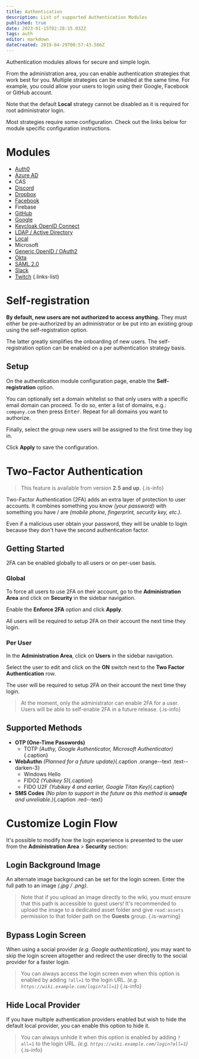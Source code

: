 ```yaml
---
title: Authentication
description: List of supported Authentication Modules
published: true
date: 2023-01-15T02:28:15.032Z
tags: auth
editor: markdown
dateCreated: 2019-04-29T00:57:43.566Z
---
```


Authentication modules allows for secure and simple login.

From the administration area, you can enable authentication strategies that work best for you. Multiple strategies can be enabled at the same time. For example, you could allow your users to login using their Google, Facebook or GitHub account.

Note that the default **Local** strategy cannot be disabled as it is required for root administrator login.

Most strategies require some configuration. Check out the links below for module specific configuration instructions.

# Modules

- [Auth0](/auth/auth0)
- [Azure AD](/auth/azure)
- CAS
- [Discord](/auth/discord)
- [Dropbox](/auth/dropbox)
- [Facebook](/auth/facebook)
- Firebase
- [GitHub](/auth/github)
- [Google](/auth/google)
- [Keycloak OpenID Connect](/auth/keycloak)
- [LDAP / Active Directory](/auth/ldap)
- [Local](/auth/local)
- Microsoft
- [Generic OpenID / OAuth2](/auth/generic)
- [Okta](/auth/okta)
- [SAML 2.0](/auth/saml)
- [Slack](/auth/slack)
- [Twitch](/auth/twitch)
{.links-list}

# Self-registration

**By default, new users are not authorized to access anything.** They must either be pre-authorized by an administrator or be put into an existing group using the self-registration option.

The latter greatly simplifies the onboarding of new users. The self-registration option can be enabled on a per authentication strategy basis.

## Setup

On the authentication module configuration page, enable the **Self-registration** option.

You can optionally set a domain whitelist so that only users with a specific email domain can proceed. To do so, enter a list of domains, e.g.: `company.com` then press <kbd>Enter</kbd>. Repeat for all domains you want to authorize.

Finally, select the group new users will be assigned to the first time they log in.

Click **Apply** to save the configuration.

# Two-Factor Authentication

> This feature is available from version **2.5 and up**.
{.is-info}

Two-Factor Authentication (2FA) adds an extra layer of protection to user accounts. It combines something you know *(your password)* with something you have / are *(mobile phone, fingerprint, security key, etc.)*.

Even if a malicious user obtain your password, they will be unable to login because they don't have the second authentication factor.

## Getting Started

2FA can be enabled globally to all users or on per-user basis.

### Global

To force all users to use 2FA on their account, go to the **Administration Area** and click on **Security** in the sidebar navigation.

Enable the **Enforce 2FA** option and click **Apply**.

All users will be required to setup 2FA on their account the next time they login.

### Per User

In the **Administration Area**, click on **Users** in the sidebar navigation.

Select the user to edit and click on the **ON** switch next to the **Two Factor Authentication** row.

The user will be required to setup 2FA on their account the next time they login.

> At the moment, only the administrator can enable 2FA for a user. Users will be able to self-enable 2FA in a future release.
{.is-info}

## Supported Methods

- **OTP (One-Time Passwords)** <i class="mdi mdi-check green--text"></i>
	- TOTP *(Authy, Google Authenticator, Microsoft Authenticator)*{.caption} <i class="mdi mdi-check green--text"></i>
- **WebAuthn** <i class="mdi mdi-clock-outline orange--text"></i> *(Planned for a future update)*{.caption .orange--text .text--darken-3}
	- Windows Hello
  - FIDO2 *(Yubikey 5)*{.caption}
  - FIDO U2F *(Yubikey 4 and earlier, Google Titan Key)*{.caption}
- **SMS Codes** <i class="mdi mdi-close red--text"></i> *(No plan to support in the future as this method is **unsafe** and unreliable.)*{.caption .red--text}

# Customize Login Flow

It's possible to modify how the login experience is presented to the user from the **Administration Area** > **Security** section:

## Login Background Image

An alternate image background can be set for the login screen. Enter the full path to an image *(.jpg / .png)*.

> Note that if you upload an image directly to the wiki, you must ensure that this path is accessible to guest users! It's recommended to upload the image to a dedicated asset folder and give `read:assets` permission to that folder path on the **Guests** group.
{.is-warning}

## Bypass Login Screen

When using a social provider *(e.g. Google authentication)*, you may want to skip the login screen altogether and redirect the user directly to the social provider for a faster login.

> You can always access the login screen even when this option is enabled by adding `?all=1` to the login URL. *(e.g. `https://wiki.example.com/login?all=1`)*
{.is-info}

## Hide Local Provider

If you have multiple authentication providers enabled but wish to hide the default local provider, you can enable this option to hide it.

> You can always unhide it when this option is enabled by adding `?all=1` to the login URL. *(e.g. `https://wiki.example.com/login?all=1`)*
{.is-info}